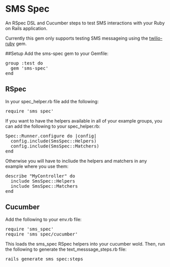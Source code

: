 # SMS Spec

An RSpec DSL and Cucumber steps to test SMS interactions with your
Ruby on Rails application.

Currently this gem only supports testing SMS messageing using the
[twilio-ruby](https://github.com/twilio/twilio-ruby) gem.

##Setup
Add the sms-spec gem to your Gemfile:
<pre>
group :test do
  gem 'sms-spec'
end
</pre>

## RSpec
In your spec\_helper.rb file add the following:
<pre>
require 'sms_spec'
</pre>

If you want to have the helpers available in all of your example groups,
you can add the following to your spec_helper.rb:
<pre>
Spec::Runner.configure do |config|
  config.include(SmsSpec::Helpers)
  config.include(SmsSpec::Matchers)
end
</pre>

Otherwise you will have to incliude the helpers and matchers in any
example where you use them:

<pre>
describe "MyController" do
  include SmsSpec::Helpers
  include SmsSpec::Matchers
end
</pre>

## Cucumber
Add the following to your env.rb file:

<pre>
require 'sms_spec'
require 'sms_spec/cucumber'
</pre>

This loads the sms\_spec RSpec helpers into your cucumber wold. Then,
run the following to generate the text\_messsage\_steps.rb file:

<pre>
rails generate sms_spec:steps
</pre>
